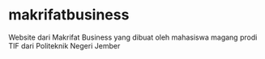 # makrifatbusiness
Website dari Makrifat Business yang dibuat oleh mahasiswa magang prodi TIF dari Politeknik Negeri Jember
